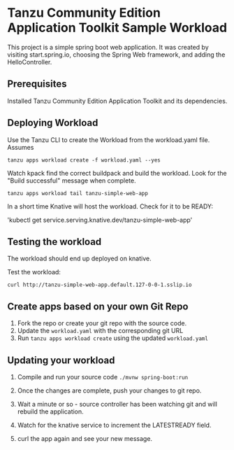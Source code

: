 # Tanzu Community Edition Application Toolkit Sample Workload

This project is a simple spring boot web application. It was created by
visiting start.spring.io, choosing the Spring Web framework, and adding the
HelloController.

## Prerequisites

Installed Tanzu Community Edition Application Toolkit and its dependencies.

## Deploying Workload

Use the Tanzu CLI to create the Workload from the workload.yaml file. Assumes

```
tanzu apps workload create -f workload.yaml --yes
```

Watch kpack find the correct buildpack and build the workload. Look for the
"Build successful" message when complete.

```
tanzu apps workload tail tanzu-simple-web-app
```

In a short time Knative will host the workload. Check for it to be READY:

'kubectl get service.serving.knative.dev/tanzu-simple-web-app'


## Testing the workload

The workload should end up deployed on knative. 

Test the workload:

```
curl http://tanzu-simple-web-app.default.127-0-0-1.sslip.io 
```

## Create apps based on your own Git Repo

1. Fork the repo or create your git repo with the source code. 
2. Update the `workload.yaml` with the corresponding git URL
3. Run `tanzu apps workload create` using the updated `workload.yaml` 

## Updating your workload

1. Compile and run your source code
`./mvnw spring-boot:run`

2. Once the changes are complete, push your changes to git repo. 
3. Wait a minute or so - source controller has been watching git and will rebuild the application. 
4. Watch for the knative service to increment the LATESTREADY
field.

5. curl the app again and see your new message.
